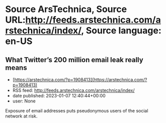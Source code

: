 # Source ArsTechnica, Source URL:http://feeds.arstechnica.com/arstechnica/index/, Source language: en-US

## What Twitter’s 200 million email leak really means
 - [https://arstechnica.com/?p=1908413](https://arstechnica.com/?p=1908413)
 - RSS feed: http://feeds.arstechnica.com/arstechnica/index/
 - date published: 2023-01-07 12:40:44+00:00
 - user: None

Exposure of email addresses puts pseudonymous users of the social network at risk.
